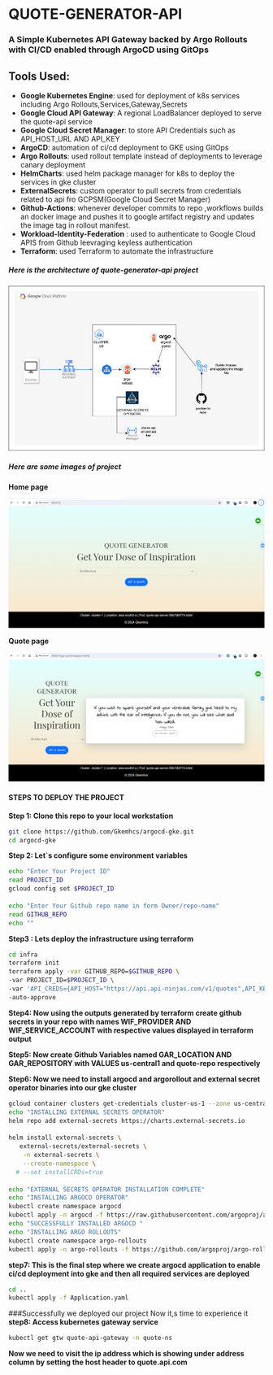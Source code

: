 # QUOTE-GENERATOR-API
### A Simple Kubernetes API Gateway backed by Argo Rollouts with CI/CD enabled through ArgoCD using GitOps
## Tools Used:
 - **Google Kubernetes Engine**: used for deployment of  k8s services including Argo Rollouts,Services,Gateway,Secrets
 - **Google Cloud API Gateway**: A regional LoadBalancer deployed to serve the quote-api service 
 - **Google Cloud Secret Manager**: to store API Credentials such as API_HOST_URL AND API_KEY
 - **ArgoCD**: automation of ci/cd deployment to GKE using GitOps 
 - **Argo Rollouts**: used rollout template instead of deployments to leverage canary deployment 
 - **HelmCharts**:  used  helm package manager for k8s to deploy the services in gke cluster 
 - **ExternalSecrets**:  custom operator to pull secrets from credentials related to api fro GCPSM(Google Cloud Secret Manager)
 - **Github-Actions**: whenever developer commits to repo ,workflows builds an docker image and pushes it to google artifact registry and updates the image tag in rollout manifest.
 - **Workload-Identity-Federation** : used to authenticate to Google Cloud APIS from Github leevraging keyless authentication
- **Terraform**: used Terraform to automate the infrastructure
 ##### Here is the architecture of  quote-generator-api project 
 !["Architecture rendering failed"](./images/quote-generator-architecture.jpg)
 ##### Here are some images of project
**Home page**
 
 !["home"](./images/home.png)

**Quote page**

!["quote"](./images/quote.png)
#### STEPS TO DEPLOY THE PROJECT

**Step 1: Clone this repo to your local workstation**
```bash
git clone https://github.com/Gkemhcs/argocd-gke.git
cd argocd-gke
```
**Step 2: Let`s configure some environment variables**
```bash
echo "Enter Your Project ID"
read PROJECT_ID
gcloud config set $PROJECT_ID

echo "Enter Your Github repo name in form Owner/repo-name"
read GITHUB_REPO
echo ""
```
**Step3 : Lets deploy the infrastructure using terraform**
```bash
cd infra
terraform init 
terraform apply -var GITHUB_REPO=$GITHUB_REPO \
-var PROJECT_ID=$PROJECT_ID \
-var 'API_CREDS={API_HOST="https://api.api-ninjas.com/v1/quotes",API_KEY="REPLACE_WITH_YOUR_API_KEY_HERE"}' \
-auto-approve
```
**Step4: Now using the outputs generated by terraform create github secrets in your repo with names WIF_PROVIDER  AND WIF_SERVICE_ACCOUNT  with respective values  displayed in terraform output**

**Step5: Now  create Github Variables named GAR_LOCATION AND GAR_REPOSITORY  with  VALUES  us-central1 and quote-repo respectively**

**Step6: Now we need to  install argocd and argorollout and external secret operator binaries into our gke cluster**
```bash
gcloud container clusters get-credentials cluster-us-1 --zone us-central1-a
echo "INSTALLING EXTERNAL SECRETS OPERATOR"
helm repo add external-secrets https://charts.external-secrets.io

helm install external-secrets \
   external-secrets/external-secrets \
    -n external-secrets \
    --create-namespace \
  # --set installCRDs=true

echo "EXTERNAL SECRETS OPERATOR INSTALLATION COMPLETE"
echo "INSTALLING ARGOCD OPERATOR"
kubectl create namespace argocd
kubectl apply -n argocd -f https://raw.githubusercontent.com/argoproj/argo-cd/stable/manifests/install.yaml
echo "SUCCESSFULLY INSTALLED ARGOCD "
echo "INSTALLING ARGO ROLLOUTS"
kubectl create namespace argo-rollouts
kubectl apply -n argo-rollouts -f https://github.com/argoproj/argo-rollouts/releases/latest/download/install.yaml
```
**step7: This is the final step where we create argocd application to enable ci/cd deployment into gke and then all required services are deployed**

```bash
cd ..
kubectl apply -f Application.yaml
```
###Successfully we deployed our project Now it,s time to experience it 
**step8: Access kubernetes gateway service**
```bash
kubectl get gtw quote-api-gateway -n quote-ns
```
**Now we need to visit the ip address which is showing under address column by setting the host header to quote.api.com**
